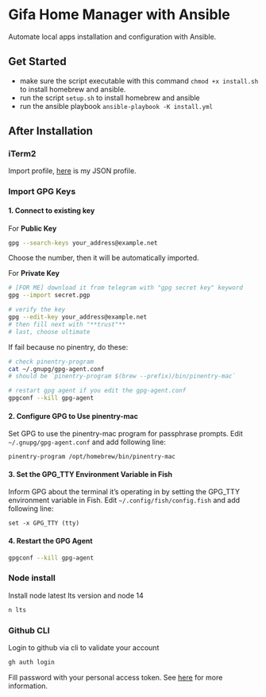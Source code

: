 # Gifa Home Manager with Ansible

Automate local apps installation and configuration with Ansible.

## Get Started

- make sure the script executable with this command `chmod +x install.sh` to install homebrew and ansible.
- run the script `setup.sh` to install homebrew and ansible
- run the ansible playbook `ansible-playbook -K install.yml`

## After Installation

### iTerm2

Import profile, [here](https://gist.github.com/gifaeriyanto/1c2cfea240fdcf9360afe9cb51ae5a4b) is my JSON profile.

### Import GPG Keys

#### 1. Connect to existing key

For **Public Key**

```bash
gpg --search-keys your_address@example.net
```

Choose the number, then it will be automatically imported.

For **Private Key**

```bash
# [FOR ME] download it from telegram with "gpg secret key" keyword
gpg --import secret.pgp

# verify the key
gpg --edit-key your_address@example.net
# then fill next with "**trust"**
# last, choose ultimate
```

If fail because no pinentry, do these:

```bash
# check pinentry-program
cat ~/.gnupg/gpg-agent.conf
# should be `pinentry-program $(brew --prefix)/bin/pinentry-mac`

# restart gpg agent if you edit the gpg-agent.conf
gpgconf --kill gpg-agent
```

#### 2. Configure GPG to Use pinentry-mac

Set GPG to use the pinentry-mac program for passphrase prompts. Edit `~/.gnupg/gpg-agent.conf` and add following line:

```
pinentry-program /opt/homebrew/bin/pinentry-mac
```

#### 3. Set the GPG_TTY Environment Variable in Fish

Inform GPG about the terminal it’s operating in by setting the GPG_TTY environment variable in Fish. Edit `~/.config/fish/config.fish` and add following line:

```
set -x GPG_TTY (tty)
```

#### 4. Restart the GPG Agent

```bash
gpgconf --kill gpg-agent
```

### Node install

Install node latest lts version and node 14

```bash
n lts
```

### Github CLI

Login to github via cli to validate your account

```bash
gh auth login
```

Fill password with your personal access token. See [here](https://docs.github.com/en/authentication/keeping-your-account-and-data-secure/creating-a-personal-access-token) for more information.

